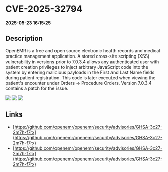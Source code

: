 # CVE-2025-32794

**2025-05-23 16:15:25**

## Description
OpenEMR is a free and open source electronic health records and medical practice management application. A stored cross-site scripting (XSS) vulnerability in versions prior to 7.0.3.4 allows any authenticated user with patient creation privileges to inject arbitrary JavaScript code into the system by entering malicious payloads in the First and Last Name fields during patient registration. This code is later executed when viewing the patient's encounter under Orders → Procedure Orders. Version 7.0.3.4 contains a patch for the issue.

![](https://img.shields.io/static/v1?label=Score&message=7.6&color=red)
![](https://img.shields.io/static/v1?label=Severity&message=HIGH&color=red)
![](https://img.shields.io/static/v1?label=CWE&message=XSS&color=green)

## Links
- [https://github.com/openemr/openemr/security/advisories/GHSA-3c27-2m7h-f7rx](https://github.com/openemr/openemr/security/advisories/GHSA-3c27-2m7h-f7rx)
- [https://github.com/openemr/openemr/security/advisories/GHSA-3c27-2m7h-f7rx](https://github.com/openemr/openemr/security/advisories/GHSA-3c27-2m7h-f7rx)
